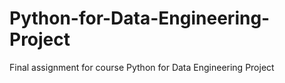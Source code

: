 # Python-for-Data-Engineering-Project

Final assignment for course Python for Data Engineering Project
